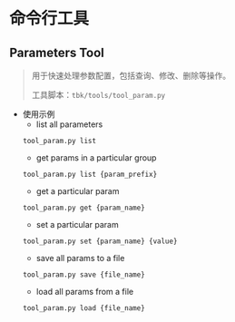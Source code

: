 # 命令行工具

## Parameters Tool
> 用于快速处理参数配置，包括查询、修改、删除等操作。
> 
> 工具脚本：`tbk/tools/tool_param.py`

- 使用示例
    - list all parameters
    ```
    tool_param.py list
    ```
    - get params in a particular group
    ```
    tool_param.py list {param_prefix}
    ```
    - get a particular param
    ```
    tool_param.py get {param_name}
    ```
    - set a particular param
    ```
    tool_param.py set {param_name} {value}
    ```
    - save all params to a file
    ```
    tool_param.py save {file_name}
    ```
    - load all params from a file
    ```
    tool_param.py load {file_name}
    ```
